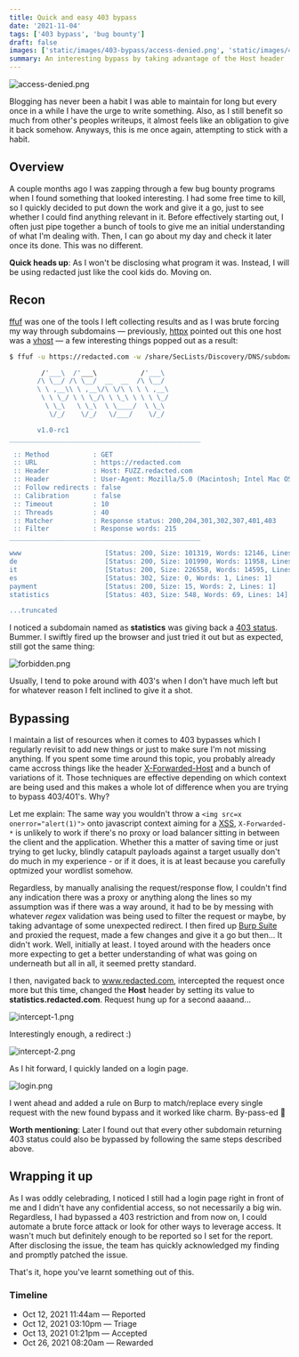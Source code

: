 ```yaml
---
title: Quick and easy 403 bypass
date: '2021-11-04'
tags: ['403 bypass', 'bug bounty']
draft: false
images: ['static/images/403-bypass/access-denied.png', 'static/images/403-bypass/forbidden.png', 'static/images/403-bypass/intercept-1.png','static/images/403-bypass/intercept-2.png', 'static/images/403-bypass/login.png']
summary: An interesting bypass by taking advantage of the Host header
---
```


![access-denied.png](/static/images/403-bypass/access-denied.png)

Blogging has never been a habit I was able to maintain for long but every once in a while I have the urge to write something. Also, as I still benefit so much from other's peoples writeups, it almost feels like an obligation to give it back somehow. Anyways, this is me once again, attempting to stick with a habit.

## Overview

A couple months ago I was zapping through a few bug bounty programs when I found something that looked interesting. I had some free time to kill, so I quickly decided to put down the work and give it a go, just to see whether I could find anything relevant in it.
Before effectively starting out, I often just pipe together a bunch of tools to give me an initial understanding of what I'm dealing with. Then, I can go about my day and check it later once its done. This was no different.

__Quick heads up__: As I won't be disclosing what program it was. Instead, I will be using redacted just like the cool kids do. Moving on.

## Recon

[ffuf](https://github.com/ffuf/ffuf) was one of the tools I left collecting results and as I was brute forcing my way through subdomains — previously, [httpx](https://github.com/projectdiscovery/httpx) pointed out this one host was a [vhost](https://en.wikipedia.org/wiki/Virtual_hosting) — a few interesting things popped out as a result: 

```bash
$ ffuf -u https://redacted.com -w /share/SecLists/Discovery/DNS/subdomains-top1million-20000.txt -H "Host: FUZZ.redacted.com" -H "User-Agent: Mozilla/5.0 (Macintosh; Intel Mac OS X 10_14_6) AppleWebKit/537.36 (KHTML, like Gecko) Chrome/95.0.4638.54 Safari/537.36" -fw 215

        /'___\  /'___\           /'___\
       /\ \__/ /\ \__/  __  __  /\ \__/
       \ \ ,__\\ \ ,__\/\ \/\ \ \ \ ,__\
        \ \ \_/ \ \ \_/\ \ \_\ \ \ \ \_/
         \ \_\   \ \_\  \ \____/  \ \_\
          \/_/    \/_/   \/___/    \/_/

       v1.0-rc1
________________________________________________

 :: Method           : GET
 :: URL              : https://redacted.com
 :: Header           : Host: FUZZ.redacted.com
 :: Header           : User-Agent: Mozilla/5.0 (Macintosh; Intel Mac OS X 10_14_6) AppleWebKit/537.36 (KHTML, like Gecko) Chrome/95.0.4638.54 Safari/537.36
 :: Follow redirects : false
 :: Calibration      : false
 :: Timeout          : 10
 :: Threads          : 40
 :: Matcher          : Response status: 200,204,301,302,307,401,403
 :: Filter           : Response words: 215
________________________________________________

www                     [Status: 200, Size: 101319, Words: 12146, Lines: 1073]
de                      [Status: 200, Size: 101990, Words: 11958, Lines: 1057]
it                      [Status: 200, Size: 226558, Words: 14595, Lines: 1061]
es                      [Status: 302, Size: 0, Words: 1, Lines: 1]
payment                 [Status: 200, Size: 15, Words: 2, Lines: 1]
statistics              [Status: 403, Size: 548, Words: 69, Lines: 14]

...truncated 
```
I noticed a subdomain named as __statistics__ was giving back a [403 status](https://developer.mozilla.org/en-US/docs/Web/HTTP/Status/403). Bummer. I swiftly fired up the browser and just tried it out but as expected, still got the same thing: 

![forbidden.png](/static/images/403-bypass/forbidden.png)

Usually, I tend to poke around with 403's when I don't have much left but for whatever reason I felt inclined to give it a shot.

## Bypassing

I maintain a list of resources when it comes to 403 bypasses which I regularly revisit to add new things or just to make sure I'm not missing anything. If you spent some time around this topic, you probably already came accross things like the header [X-Forwarded-Host](https://developer.mozilla.org/en-US/docs/Web/HTTP/Headers/X-Forwarded-Host) and a bunch of variations of it. Those techniques are effective depending on which context are being used and this makes a whole lot of difference when you are trying to bypass 403/401's. Why? 

Let me explain: The same way you wouldn't throw a `<img src=x onerror="alert(1)">` onto javascript context aiming for a [XSS](https://owasp.org/www-community/attacks/xss/), `X-Forwarded-*` is unlikely to work if there's no proxy or load balancer sitting in between the client and the application. Whether this a matter of saving time or just trying to get lucky, blindly catapult payloads against a target usually don't do much in my experience - or if it does, it is at least because you carefully optmized your wordlist somehow.

Regardless, by manually analising the request/response flow, I couldn't find any indication there was a proxy or anything along the lines so my assumption was if there was a way around, it had to be by messing with whatever _regex_ validation was being used to filter the request or maybe, by taking advantage of some unexpected redirect. I then fired up [Burp Suite](https://portswigger.net/burp) and proxied the request, made a few changes and give it a go but then... It didn't work. Well, initially at least. I toyed around with the headers once more expecting to get a better understanding of what was going on underneath but all in all, it seemed pretty standard. 

I then, navigated back to www.redacted.com, intercepted the request once more but this time, changed the __Host__ header by setting its value to __statistics.redacted.com__. Request hung up for a second aaaand... 

![intercept-1.png](/static/images/403-bypass/intercept-1.png)

Interestingly enough, a redirect :) 

![intercept-2.png](/static/images/403-bypass/intercept-2.png)

As I hit forward, I quickly landed on a login page.

![login.png](/static/images/403-bypass/login.png)

I went ahead and added a rule on Burp to match/replace every single request with the new found bypass and it worked like charm. By-pass-ed 🥳 

__Worth mentioning__: Later I found out that every other subdomain returning 403 status could also be bypassed by following the same steps described above.

## Wrapping it up

As I was oddly celebrading, I noticed I still had a login page right in front of me and I didn't have any confidential access, so not necessarily a big win. Regardless, I had bypassed a 403 restriction and from now on, I could automate a brute force attack or look for other ways to leverage access. It wasn't much but definitely enough to be reported so I set for the report. After disclosing the issue, the team has quickly acknowledged my finding and promptly patched the issue.

That's it, hope you've learnt something out of this.

### Timeline

* Oct 12, 2021 11:44am — Reported
* Oct 12, 2021 03:10pm — Triage
* Oct 13, 2021 01:21pm — Accepted
* Oct 26, 2021 08:20am — Rewarded